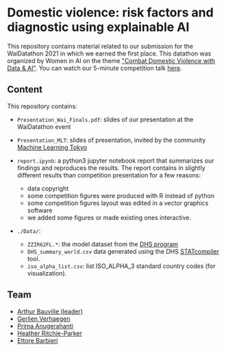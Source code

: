 # Domestic violence: risk factors and diagnostic using explainable AI

This repository contains material related to our submission for the WaiDatathon 2021 in which we earned the first place.
This datathon was organized by Women in AI on the theme ["Combat Domestic Violence with Data & AI"](https://www.womeninai.co/waidatathon-details). You can watch our 5-minute competition talk [here](https://lnkd.in/gBupkte).

## Content

This repository contains:

- `Presentation_Wai_Finals.pdf`: slides of our presentation at the WaiDatathon event
- `Presentation_MLT`: slides of presentation, invited by the community [Machine Learning Tokyo](https://github.com/Machine-Learning-Tokyo)
- `report.ipynb`: a python3 jupyter notebook report that summarizes our findings and reproduces the results. The report contains in slightly different results than competition presentation for a few reasons:

    - data copyright
    - some competition figures were produced with R instead of python
    - some competition figures layout was edited in a vector graphics software
    - we added some figures or made existing ones interactive.
- `./Data/`: 
    - `ZZIR62FL.*`: the model dataset from the [DHS program](dhsprogram.com)
    - `DHS_summary_world.csv` data generated using the DHS [STATcompiler](STATcompiler.com) tool.
    - `iso_alpha_list.csv`: list ISO_ALPHA_3 standard country codes (for visualization).

## Team

- [Arthur Bauville (leader)](https://www.linkedin.com/in/arthur-bauville-a734871ba/)
- [Gerlien Verhaegen](https://www.linkedin.com/in/gerlien-verhaegen-695b4868/)
- [Prima Anugerahanti](https://www.linkedin.com/in/prima-anugerahanti-248b17a1/)
- [Heather Ritchie-Parker](https://www.linkedin.com/in/heather-ritchie-b3483476/)
- [Ettore Barbieri](https://www.linkedin.com/in/ettorebarbieri/)
